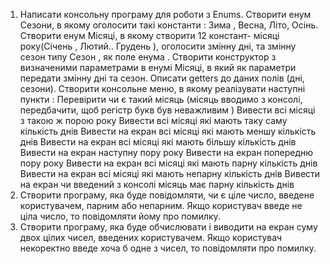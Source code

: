 1) Написати консольну програму для роботи з Enums. Створити енум Сезони, в якому оголосити такі константи : Зима , Весна, Літо, Осінь. 
Створити енум Місяці, в якому створити 12 констант- місяці року(Січень , Лютий.. Грудень ), оголосити змінну дні, та змінну сезон типу 
Сезон , як поле енума . Створити конструктор з визначеними параметрами в енумі Місяці, в який як параметри передати змінну дні та сезон.
Описати getters до даних полів (дні, сезони). Створити консольне меню, в якому реалізувати
наступні пункти :
Перевірити чи є такий місяць (місяць вводимо з консолі, передбачити, щоб регістр букв був неважливим )
Вивести всі місяці з такою ж порою року
Вивести всі місяці які мають таку саму кількість днів
Вивести на екран всі місяці які мають меншу кількість днів
Вивести на екран всі місяці які мають більшу кількість днів
Вивести на екран наступну пору року
Вивести на екран попередню пору року
Вивести на екран всі місяці які мають парну кількість днів
Вивести на екран всі місяці які мають непарну кількість днів
Вивести на екран чи введений з консолі місяць має парну кількість днів
2) Створити програму, яка буде повідомляти, чи є ціле число, введене користувачем, парним або непарним. Якщо користувач введе не ціла
число, то повідомляти йому про помилку.
3) Створити програму, яка буде обчислювати і виводити на екран суму двох цілих чисел, введених користувачем. Якщо користувач некоректно
введе хоча б одне з чисел, то повідомляти про помилку.
